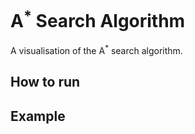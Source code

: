 # A<sup>*</sup> Search Algorithm

A visualisation of the A<sup>*</sup> search algorithm.

## How to run



## Example


